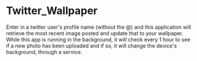 # Twitter_Wallpaper
Enter in a twitter user's profile name (without the @) and this application will retrieve the most recent image posted and update that to your wallpaper. While this app is running in the background, it will check every 1 hour to see if a new photo has been uploaded and if so, it will change the device's background, through a service.
